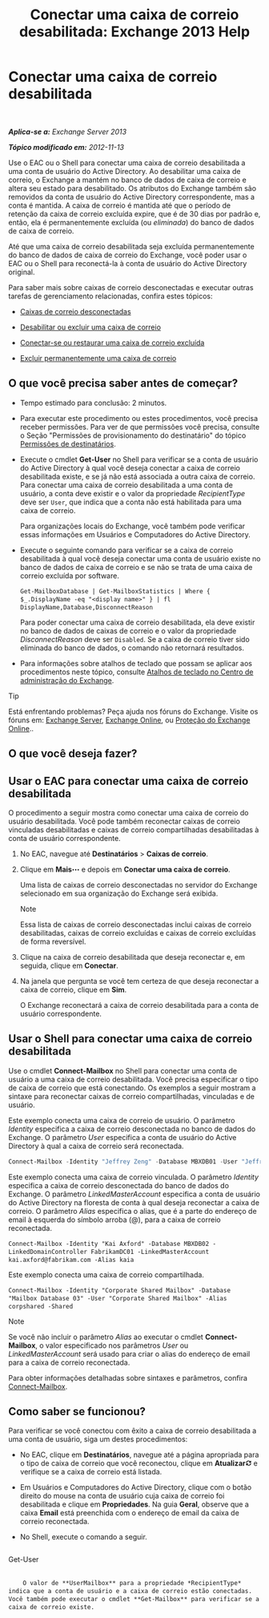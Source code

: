 ﻿---
title: 'Conectar uma caixa de correio desabilitada: Exchange 2013 Help'
TOCTitle: Conectar uma caixa de correio desabilitada
ms:assetid: a8abd399-75fd-4ee2-b2e4-634b55e4f79f
ms:mtpsurl: https://technet.microsoft.com/pt-br/library/JJ863439(v=EXCHG.150)
ms:contentKeyID: 50556266
ms.date: 01/10/2018
mtps_version: v=EXCHG.150
ms.translationtype: HT
---

# Conectar uma caixa de correio desabilitada

 

_**Aplica-se a:** Exchange Server 2013_

_**Tópico modificado em:** 2012-11-13_

Use o EAC ou o Shell para conectar uma caixa de correio desabilitada a uma conta de usuário do Active Directory. Ao desabilitar uma caixa de correio, o Exchange a mantém no banco de dados de caixa de correio e altera seu estado para desabilitado. Os atributos do Exchange também são removidos da conta de usuário do Active Directory correspondente, mas a conta é mantida. A caixa de correio é mantida até que o período de retenção da caixa de correio excluída expire, que é de 30 dias por padrão e, então, ela é permanentemente excluída (ou *eliminada*) do banco de dados de caixa de correio.

Até que uma caixa de correio desabilitada seja excluída permanentemente do banco de dados de caixa de correio do Exchange, você poder usar o EAC ou o Shell para reconectá-la à conta de usuário do Active Directory original.

Para saber mais sobre caixas de correio desconectadas e executar outras tarefas de gerenciamento relacionadas, confira estes tópicos:

  - [Caixas de correio desconectadas](disconnected-mailboxes-exchange-2013-help.md)

  - [Desabilitar ou excluir uma caixa de correio](disable-or-delete-a-mailbox-exchange-2013-help.md)

  - [Conectar-se ou restaurar uma caixa de correio excluída](connect-or-restore-a-deleted-mailbox-exchange-2013-help.md)

  - [Excluir permanentemente uma caixa de correio](permanently-delete-a-mailbox-exchange-2013-help.md)

## O que você precisa saber antes de começar?

  - Tempo estimado para conclusão: 2 minutos.

  - Para executar este procedimento ou estes procedimentos, você precisa receber permissões. Para ver de que permissões você precisa, consulte o Seção "Permissões de provisionamento do destinatário" do tópico [Permissões de destinatários](recipients-permissions-exchange-2013-help.md).

  - Execute o cmdlet **Get-User** no Shell para verificar se a conta de usuário do Active Directory à qual você deseja conectar a caixa de correio desabilitada existe, e se já não está associada a outra caixa de correio. Para conectar uma caixa de correio desabilitada a uma conta de usuário, a conta deve existir e o valor da propriedade *RecipientType* deve ser `User`, que indica que a conta não está habilitada para uma caixa de correio.
    
    Para organizações locais do Exchange, você também pode verificar essas informações em Usuários e Computadores do Active Directory.

  - Execute o seguinte comando para verificar se a caixa de correio desabilitada à qual você deseja conectar uma conta de usuário existe no banco de dados de caixa de correio e se não se trata de uma caixa de correio excluída por software.
    
        Get-MailboxDatabase | Get-MailboxStatistics | Where { $_.DisplayName -eq "<display name>" } | fl DisplayName,Database,DisconnectReason
    
    Para poder conectar uma caixa de correio desabilitada, ela deve existir no banco de dados de caixas de correio e o valor da propriedade *DisconnectReason* deve ser `Disabled`. Se a caixa de correio tiver sido eliminada do banco de dados, o comando não retornará resultados.

  - Para informações sobre atalhos de teclado que possam se aplicar aos procedimentos neste tópico, consulte [Atalhos de teclado no Centro de administração do Exchange](keyboard-shortcuts-in-the-exchange-admin-center-exchange-online-protection-help.md).


> [!TIP]
> Está enfrentando problemas? Peça ajuda nos fóruns do Exchange. Visite os fóruns em: <A href="https://go.microsoft.com/fwlink/p/?linkid=60612">Exchange Server</A>, <A href="https://go.microsoft.com/fwlink/p/?linkid=267542">Exchange Online</A>, ou <A href="https://go.microsoft.com/fwlink/p/?linkid=285351">Proteção do Exchange Online</A>..



## O que você deseja fazer?

## Usar o EAC para conectar uma caixa de correio desabilitada

O procedimento a seguir mostra como conectar uma caixa de correio do usuário desabilitada. Você pode também reconectar caixas de correio vinculadas desabilitadas e caixas de correio compartilhadas desabilitadas à conta de usuário correspondente.

1.  No EAC, navegue até **Destinatários** \> **Caixas de correio**.

2.  Clique em **Mais**![Ícone Mais opções](images/JJ150550.5381819e-3b21-4873-8714-e9b956290b28(EXCHG.150).gif "Ícone Mais opções") e depois em **Conectar uma caixa de correio**.
    
    Uma lista de caixas de correio desconectadas no servidor do Exchange selecionado em sua organização do Exchange será exibida.
    

    > [!NOTE]
    > Essa lista de caixas de correio desconectadas inclui caixas de correio desabilitadas, caixas de correio excluídas e caixas de correio excluídas de forma reversível.



3.  Clique na caixa de correio desabilitada que deseja reconectar e, em seguida, clique em **Conectar**.

4.  Na janela que pergunta se você tem certeza de que deseja reconectar a caixa de correio, clique em **Sim**.
    
    O Exchange reconectará a caixa de correio desabilitada para a conta de usuário correspondente.

## Usar o Shell para conectar uma caixa de correio desabilitada

Use o cmdlet **Connect-Mailbox** no Shell para conectar uma conta de usuário a uma caixa de correio desabilitada. Você precisa especificar o tipo de caixa de correio que está conectando. Os exemplos a seguir mostram a sintaxe para reconectar caixas de correio compartilhadas, vinculadas e de usuário.

Este exemplo conecta uma caixa de correio de usuário. O parâmetro *Identity* especifica a caixa de correio desconectada no banco de dados do Exchange. O parâmetro *User* especifica a conta de usuário do Active Directory à qual a caixa de correio será reconectada.

```powershell
Connect-Mailbox -Identity "Jeffrey Zeng" -Database MBXDB01 -User "Jeffrey Zeng"
```

Este exemplo conecta uma caixa de correio vinculada. O parâmetro *Identity* especifica a caixa de correio desconectada do banco de dados do Exchange. O parâmetro *LinkedMasterAccount* especifica a conta de usuário do Active Directory na floresta de conta à qual deseja reconectar a caixa de correio. O parâmetro *Alias* especifica o alias, que é a parte do endereço de email à esquerda do símbolo arroba (@), para a caixa de correio reconectada.

    Connect-Mailbox -Identity "Kai Axford" -Database MBXDB02 -LinkedDomainController FabrikamDC01 -LinkedMasterAccount kai.axford@fabrikam.com -Alias kaia

Este exemplo conecta uma caixa de correio compartilhada.

    Connect-Mailbox -Identity "Corporate Shared Mailbox" -Database "Mailbox Database 03" -User "Corporate Shared Mailbox" -Alias corpshared -Shared


> [!NOTE]
> Se você não incluir o parâmetro <EM>Alias</EM> ao executar o cmdlet <STRONG>Connect-Mailbox</STRONG>, o valor especificado nos parâmetros <EM>User</EM> ou <EM>LinkedMasterAccount</EM> será usado para criar o alias do endereço de email para a caixa de correio reconectada.



Para obter informações detalhadas sobre sintaxes e parâmetros, confira [Connect-Mailbox](https://technet.microsoft.com/pt-br/library/aa997878\(v=exchg.150\)).

## Como saber se funcionou?

Para verificar se você conectou com êxito a caixa de correio desabilitada a uma conta de usuário, siga um destes procedimentos:

  - No EAC, clique em **Destinatários**, navegue até a página apropriada para o tipo de caixa de correio que você reconectou, clique em **Atualizar**![Ícone Atualizar](images/Dd353189.85f271ca-32a4-426c-842a-d2172567099d(EXCHG.150).gif "Ícone Atualizar") e verifique se a caixa de correio está listada.

  - Em Usuários e Computadores do Active Directory, clique com o botão direito do mouse na conta de usuário cuja caixa de correio foi desabilitada e clique em **Propriedades**. Na guia **Geral**, observe que a caixa **Email** está preenchida com o endereço de email da caixa de correio reconectada.

  - No Shell, execute o comando a seguir.
    
    ```powershell
Get-User <identity>
```
    
    O valor de **UserMailbox** para a propriedade *RecipientType* indica que a conta de usuário e a caixa de correio estão conectadas. Você também pode executar o cmdlet **Get-Mailbox** para verificar se a caixa de correio existe.

